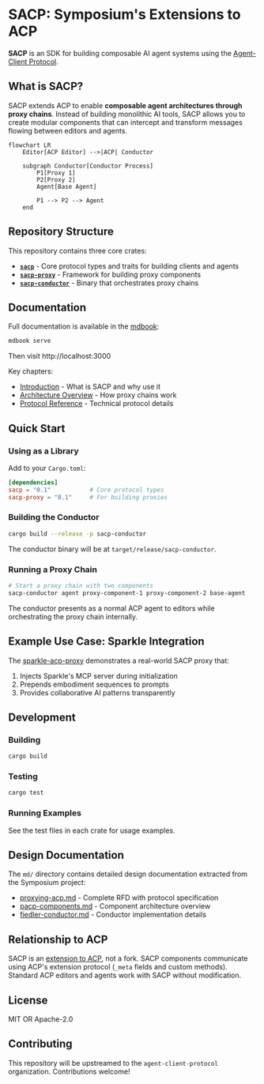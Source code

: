 # SACP: Symposium's Extensions to ACP

**SACP** is an SDK for building composable AI agent systems using the [Agent-Client Protocol](https://agentclientprotocol.com/).

## What is SACP?

SACP extends ACP to enable **composable agent architectures through proxy chains**. Instead of building monolithic AI tools, SACP allows you to create modular components that can intercept and transform messages flowing between editors and agents.

```mermaid
flowchart LR
    Editor[ACP Editor] -->|ACP| Conductor
    
    subgraph Conductor[Conductor Process]
        P1[Proxy 1]
        P2[Proxy 2]
        Agent[Base Agent]
        
        P1 --> P2 --> Agent
    end
```

## Repository Structure

This repository contains three core crates:

- **[`sacp`](./src/sacp/)** - Core protocol types and traits for building clients and agents
- **[`sacp-proxy`](./src/sacp-proxy/)** - Framework for building proxy components
- **[`sacp-conductor`](./src/sacp-conductor/)** - Binary that orchestrates proxy chains

## Documentation

Full documentation is available in the [mdbook](https://rust-lang.github.io/mdBook/):

```bash
mdbook serve
```

Then visit http://localhost:3000

Key chapters:
- [Introduction](./md/introduction.md) - What is SACP and why use it
- [Architecture Overview](./md/architecture.md) - How proxy chains work
- [Protocol Reference](./md/protocol.md) - Technical protocol details

## Quick Start

### Using as a Library

Add to your `Cargo.toml`:

```toml
[dependencies]
sacp = "0.1"           # Core protocol types
sacp-proxy = "0.1"     # For building proxies
```

### Building the Conductor

```bash
cargo build --release -p sacp-conductor
```

The conductor binary will be at `target/release/sacp-conductor`.

### Running a Proxy Chain

```bash
# Start a proxy chain with two components
sacp-conductor agent proxy-component-1 proxy-component-2 base-agent
```

The conductor presents as a normal ACP agent to editors while orchestrating the proxy chain internally.

## Example Use Case: Sparkle Integration

The [sparkle-acp-proxy](https://github.com/nikomatsakis/sparkle-acp-proxy) demonstrates a real-world SACP proxy that:

1. Injects Sparkle's MCP server during initialization
2. Prepends embodiment sequences to prompts
3. Provides collaborative AI patterns transparently

## Development

### Building

```bash
cargo build
```

### Testing

```bash
cargo test
```

### Running Examples

See the test files in each crate for usage examples.

## Design Documentation

The `md/` directory contains detailed design documentation extracted from the Symposium project:

- [proxying-acp.md](./md/proxying-acp.md) - Complete RFD with protocol specification
- [pacp-components.md](./md/pacp-components.md) - Component architecture overview
- [fiedler-conductor.md](./md/fiedler-conductor.md) - Conductor implementation details

## Relationship to ACP

SACP is an [extension to ACP](https://agentclientprotocol.com/protocol/extensibility), not a fork. SACP components communicate using ACP's extension protocol (`_meta` fields and custom methods). Standard ACP editors and agents work with SACP without modification.

## License

MIT OR Apache-2.0

## Contributing

This repository will be upstreamed to the `agent-client-protocol` organization. Contributions welcome!
